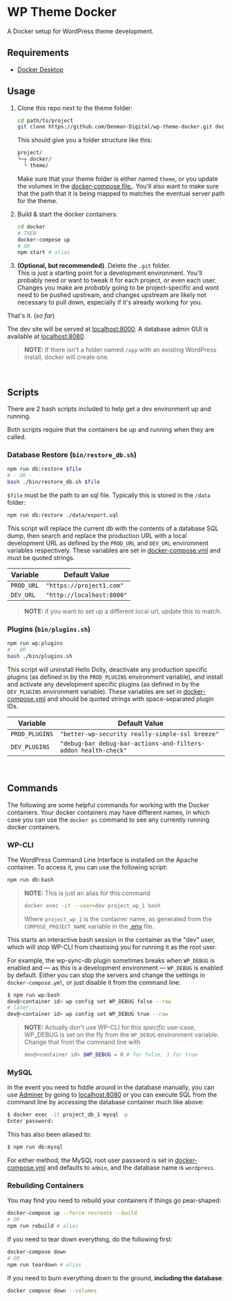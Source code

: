 # WP Theme Docker

A Docker setup for WordPress theme development.

## Requirements

- [Docker Desktop](https://www.docker.com/products/docker-desktop)

## Usage

1. Clone this repo next to the theme folder:
    ```sh
    cd path/to/project
    git clone https://github.com/Denman-Digital/wp-theme-docker.git docker # the folder name "docker" is optional
    ```

    This should give you a folder structure like this:
    
    ```sh
    project/
    └─┬ docker/
      └ theme/
    ```

    Make sure that your theme folder is either named `theme`, or you update the volumes in the [docker-compose file.](https://github.com/Denman-Digital/wp-theme-docker/blob/main/docker-compose.yml#L30). You'll also want to make sure that the path that it is being mapped to matches the eventual server path for the theme.

2. Build & start the docker containers:
    ```sh
    cd docker
    # THEN
    docker-compose up
    # OR
    npm start # alias
    ```

3. **(Optional, but recommended)**. Delete the `.git` folder.  
   This is just a starting point for a development environment. You'll probably need or want to tweak it for each project, or even each user. Changes you make are _probably_ going to be project-specific and wont need to be pushed upstream, and changes upstream are likely not necessary to pull down, especially if it's already working for you.

That's it. (_so far_)

The dev site will be served at [localhost:8000](http://localhost:8000).
A database admin GUI is available at [localhost:8080](http://localhost:8080).

> **NOTE:** If there isn't a folder named `/app` with an existing WordPress install, docker will create one.

<br>

## Scripts

There are 2 bash scripts included to help get a dev environment up and running.

Both scripts require that the containers be up and running when they are called.

### Database Restore (`bin/restore_db.sh`)

```sh
npm run db:restore $file
# - OR -
bash ./bin/restore_db.sh $file
```

`$file` must be the path to an sql file. Typically this is stored in the `/data` folder:

```sh
npm run db:restore ./data/export.sql
```

This script will replace the current db with the contents of a database SQL dump, then search and replace the production URL with a local development URL as defined by the `PROD_URL` and `DEV_URL` environment variables respectively. These variables are set in [docker-compose.yml](https://github.com/Denman-Digital/wp-theme-docker/blob/main/docker-compose.yml) and must be quoted strings.

| Variable   | Default Value             |
| ---------- | ------------------------- |
| `PROD_URL` | `"https://project1.com"`  |
| `DEV_URL`  | `"http://localhost:8000"` |

> **NOTE:** if you want to set up a different local url, update this to match.

### Plugins (`bin/plugins.sh`)

```sh
npm run wp:plugins
# - OR -
bash ./bin/plugins.sh
```

This script will uninstall Hello Dolly, deactivate any production specific plugins (as defined in by the `PROD_PLUGINS` environment variable), and install and activate any development specific plugins (as defined in by the `DEV_PLUGINS` environment variable). These variables are set in [docker-compose.yml](https://github.com/Denman-Digital/wp-theme-docker/blob/main/docker-compose.yml) and should be quoted strings with space-separated plugin IDs.

| Variable       | Default Value                                                  |
| -------------- | -------------------------------------------------------------- |
| `PROD_PLUGINS` | `"better-wp-security really-simple-ssl breeze"`                                         |
| `DEV_PLUGINS`  | `"debug-bar debug-bar-actions-and-filters-addon health-check"` |

<br>

## Commands

The following are some helpful commands for working with the Docker containers. Your docker containers may have different names, in which case you can use the `docker ps` command to see any currently running docker containers.

### WP-CLI

The WordPress Command Line Interface is installed on the Apache container. To access it, you can use the following script:

```sh
npm run db:bash
```

> **NOTE:** This is just an alias for this command
> ```sh
> docker exec -it --user=dev project_wp_1 bash
> ```
> Where `project_wp_1` is the container name, as generated from the `COMPOSE_PROJECT_NAME` variable in the [.env](https://github.com/Denman-Digital/wp-theme-docker/blob/main/.env) file.

This starts an interactive bash session in the container as the "dev" user, which will stop WP-CLI from chastising you for running it as the root user.

For example, the wp-sync-db plugin sometimes breaks when `WP_DEBUG` is enabled and &mdash; as this is a development environment &mdash; `WP_DEBUG` is enabled by default. Either you can stop the servers and change the settings in `docker-compose.yml`, or just disable it from the command line:

```sh
$ npm run wp:bash
dev@<container id> wp config set WP_DEBUG false --raw
# later...
dev@<container id> wp config set WP_DEBUG true --raw
```

> **NOTE:** Actually don't use WP-CLI for this *specific* use-case, WP_DEBUG is set on the fly from the `WP_DEBUG` environment variable. Change that from the command line with
> ```sh
> dev@<container id> $WP_DEBUG = 0 # for false, 1 for true
> ```
> 

### MySQL

In the event you need to fiddle around in the database manually, you can use [Adminer](https://www.adminer.org/) by going to [localhost:8080](localhost:8080) or you can execute SQL from the command line by accessing the database container much like above:

```sh
$ docker exec -it project_db_1 mysql -p
Enter password:
```

This has also been aliased to:

```sh
$ npm run db:mysql
```

For either method, the MySQL root user password is set in [docker-compose.yml](https://github.com/Denman-Digital/wp-theme-docker/blob/main/docker-compose.yml) and defaults to `admin`, and the database name is `wordpress`.

### Rebuilding Containers

You may find you need to rebuild your containers if things go pear-shaped:

```sh
docker-compose up --force-recreate --build
# OR
npm run rebuild # alias
```

If you need to tear down everything, do the following first:

```sh
docker-compose down
# OR
npm run teardown # alias
```

If you need to burn everything down to the ground, **including the database**:

```sh
docker compose down --volumes
```
